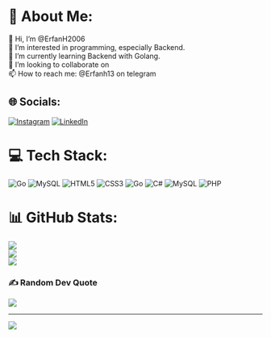 # 💫 About Me:
👋 Hi, I’m @ErfanH2006<br>👀 I’m interested in programming, especially Backend.<br>🌱 I’m currently learning Backend with Golang.<br>💞️ I’m looking to collaborate on<br>📫 How to reach me: @Erfanh13 on telegram


## 🌐 Socials:
[![Instagram](https://img.shields.io/badge/Instagram-%23E4405F.svg?logo=Instagram&logoColor=white)](https://instagram.com/im_erf2006) [![LinkedIn](https://img.shields.io/badge/LinkedIn-%230077B5.svg?logo=linkedin&logoColor=white)](https://linkedin.com/in/erfan-Habibi) 

# 💻 Tech Stack:
![Go](https://img.shields.io/badge/go-%2300ADD8.svg?style=for-the-badge&logo=go&logoColor=white) ![MySQL](https://img.shields.io/badge/mysql-4479A1.svg?style=for-the-badge&logo=mysql&logoColor=white) ![HTML5](https://img.shields.io/badge/html5-%23E34F26.svg?style=for-the-badge&logo=html5&logoColor=white) ![CSS3](https://img.shields.io/badge/css3-%231572B6.svg?style=for-the-badge&logo=css3&logoColor=white) ![Go](https://img.shields.io/badge/go-%2300ADD8.svg?style=for-the-badge&logo=go&logoColor=white) ![C#](https://img.shields.io/badge/c%23-%23239120.svg?style=for-the-badge&logo=csharp&logoColor=white) ![MySQL](https://img.shields.io/badge/mysql-4479A1.svg?style=for-the-badge&logo=mysql&logoColor=white) ![PHP](https://img.shields.io/badge/php-%23777BB4.svg?style=for-the-badge&logo=php&logoColor=white)
# 📊 GitHub Stats:
![](https://github-readme-stats.vercel.app/api?username=ErfanH2006&theme=dark&hide_border=false&include_all_commits=true&count_private=true)<br/>
![](https://github-readme-streak-stats.herokuapp.com/?user=ErfanH2006&theme=dark&hide_border=false)<br/>
![](https://github-readme-stats.vercel.app/api/top-langs/?username=ErfanH2006&theme=dark&hide_border=false&include_all_commits=true&count_private=true&layout=compact)

### ✍️ Random Dev Quote
![](https://quotes-github-readme.vercel.app/api?type=horizontal&theme=radical)

---
[![](https://visitcount.itsvg.in/api?id=ErfanH2006&icon=5&color=0)](https://visitcount.itsvg.in)

<!-- Proudly created with GPRM ( https://gprm.itsvg.in ) -->
